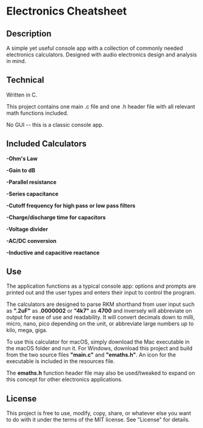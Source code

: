 # Electronics Cheatsheet

## Description

A simple yet useful console app with a collection of commonly needed electronics calculators.
Designed with audio electronics design and analysis in mind.

## Technical

Written in C. 

This project contains one main .c file and one .h header file with all relevant math functions included. 

No GUI -- this is a classic console app.

## Included Calculators

**-Ohm's Law**

**-Gain to dB**

**-Parallel resistance**

**-Series capacitance**

**-Cutoff frequency for high pass or low pass filters**

**-Charge/discharge time for capacitors**

**-Voltage divider**

**-AC/DC conversion**

**-Inductive and capacitive reactance**

## Use

The application functions as a typical console app: options and prompts are printed out and the user types and enters their input to control the program. 

The calculators are designed to parse RKM shorthand from user input such as **".2uF"** as **.0000002** or **"4k7"** as **4700** and inversely will abbreviate on output for ease of use and readability. It will convert decimals down to milli, micro, nano, pico depending on the unit, or abbreviate large numbers up to kilo, mega, giga. 

To use this calculator for macOS, simply download the Mac executable in the macOS folder and run it. For Windows, download this project and build from the two source files **"main.c"** and **"emaths.h"**. An icon for the executable is included in the resources file. 

The **emaths.h** function header file may also be used/tweaked to expand on this concept for other electronics applications. 

## License

This project is free to use, modify, copy, share, or whatever else you want to do with it under the terms of the MIT license. See "License" for details.

